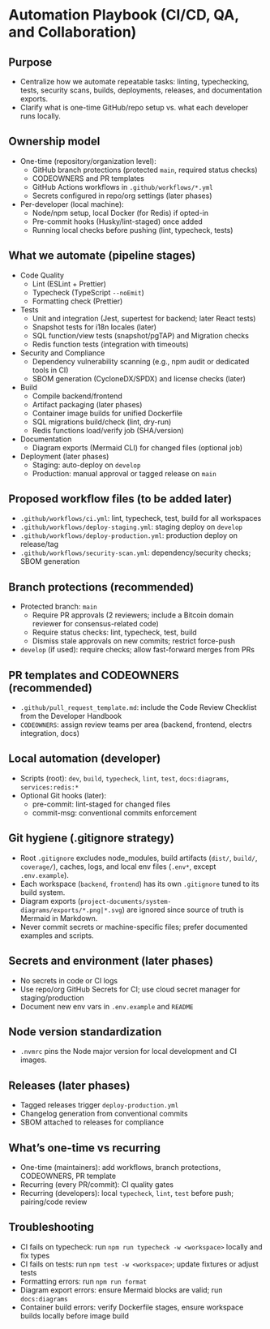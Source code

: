 # Automation Playbook (CI/CD, QA, and Collaboration)

## Purpose
- Centralize how we automate repeatable tasks: linting, typechecking, tests, security scans, builds, deployments, releases, and documentation exports.
- Clarify what is one-time GitHub/repo setup vs. what each developer runs locally.

## Ownership model
- One-time (repository/organization level):
  - GitHub branch protections (protected `main`, required status checks)
  - CODEOWNERS and PR templates
  - GitHub Actions workflows in `.github/workflows/*.yml`
  - Secrets configured in repo/org settings (later phases)
- Per-developer (local machine):
  - Node/npm setup, local Docker (for Redis) if opted-in
  - Pre-commit hooks (Husky/lint-staged) once added
  - Running local checks before pushing (lint, typecheck, tests)

## What we automate (pipeline stages)
- Code Quality
  - Lint (ESLint + Prettier)
  - Typecheck (TypeScript `--noEmit`)
  - Formatting check (Prettier)
- Tests
  - Unit and integration (Jest, supertest for backend; later React tests)
  - Snapshot tests for i18n locales (later)
  - SQL function/view tests (snapshot/pgTAP) and Migration checks
  - Redis function tests (integration with timeouts)
- Security and Compliance
  - Dependency vulnerability scanning (e.g., npm audit or dedicated tools in CI)
  - SBOM generation (CycloneDX/SPDX) and license checks (later)
- Build
  - Compile backend/frontend
  - Artifact packaging (later phases)
  - Container image builds for unified Dockerfile
  - SQL migrations build/check (lint, dry-run)
  - Redis functions load/verify job (SHA/version)
- Documentation
  - Diagram exports (Mermaid CLI) for changed files (optional job)
- Deployment (later phases)
  - Staging: auto-deploy on `develop`
  - Production: manual approval or tagged release on `main`

## Proposed workflow files (to be added later)
- `.github/workflows/ci.yml`: lint, typecheck, test, build for all workspaces
- `.github/workflows/deploy-staging.yml`: staging deploy on `develop`
- `.github/workflows/deploy-production.yml`: production deploy on release/tag
- `.github/workflows/security-scan.yml`: dependency/security checks; SBOM generation

## Branch protections (recommended)
- Protected branch: `main`
  - Require PR approvals (2 reviewers; include a Bitcoin domain reviewer for consensus-related code)
  - Require status checks: lint, typecheck, test, build
  - Dismiss stale approvals on new commits; restrict force-push
- `develop` (if used): require checks; allow fast-forward merges from PRs

## PR templates and CODEOWNERS (recommended)
- `.github/pull_request_template.md`: include the Code Review Checklist from the Developer Handbook
- `CODEOWNERS`: assign review teams per area (backend, frontend, electrs integration, docs)

## Local automation (developer)
- Scripts (root): `dev`, `build`, `typecheck`, `lint`, `test`, `docs:diagrams`, `services:redis:*`
- Optional Git hooks (later):
  - pre-commit: lint-staged for changed files
  - commit-msg: conventional commits enforcement

## Git hygiene (.gitignore strategy)
- Root `.gitignore` excludes node_modules, build artifacts (`dist/`, `build/`, `coverage/`), caches, logs, and local env files (`.env*`, except `.env.example`).
- Each workspace (`backend`, `frontend`) has its own `.gitignore` tuned to its build system.
- Diagram exports (`project-documents/system-diagrams/exports/*.png|*.svg`) are ignored since source of truth is Mermaid in Markdown.
- Never commit secrets or machine-specific files; prefer documented examples and scripts.

## Secrets and environment (later phases)
- No secrets in code or CI logs
- Use repo/org GitHub Secrets for CI; use cloud secret manager for staging/production
- Document new env vars in `.env.example` and `README`

## Node version standardization
- `.nvmrc` pins the Node major version for local development and CI images.

## Releases (later phases)
- Tagged releases trigger `deploy-production.yml`
- Changelog generation from conventional commits
- SBOM attached to releases for compliance

## What’s one-time vs recurring
- One-time (maintainers): add workflows, branch protections, CODEOWNERS, PR template
- Recurring (every PR/commit): CI quality gates
- Recurring (developers): local `typecheck`, `lint`, `test` before push; pairing/code review

## Troubleshooting
- CI fails on typecheck: run `npm run typecheck -w <workspace>` locally and fix types
- CI fails on tests: run `npm test -w <workspace>`; update fixtures or adjust tests
- Formatting errors: run `npm run format`
- Diagram export errors: ensure Mermaid blocks are valid; run `docs:diagrams`
 - Container build errors: verify Dockerfile stages, ensure workspace builds locally before image build
